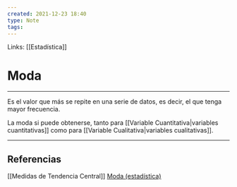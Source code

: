 ```yaml
---
created: 2021-12-23 18:40
type: Note
tags:
---
```


Links: [[Estadística]]

# Moda
---

Es el valor que más se repite en una serie de datos, es decir, el que tenga mayor frecuencia.

La moda si puede obtenerse, tanto para [[Variable Cuantitativa|variables cuantitativas]] como para [[Variable Cualitativa|variables cualitativas]].

---

## Referencias
[[Medidas de Tendencia Central]]
[Moda (estadística)](https://es.wikipedia.org/wiki/Moda_(estadística))